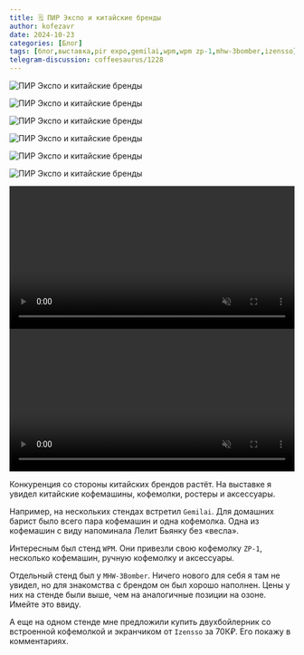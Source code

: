 ```yaml
---
title: 🗒 ПИР Экспо и китайские бренды
author: kofezavr
date: 2024-10-23
categories: [Блог]
tags: [блог,выставка,pir expo,gemilai,wpm,wpm zp-1,mhw-3bomber,izensso]
telegram-discussion: coffeesaurus/1228
--- 
```

![ПИР Экспо и китайские бренды](/assets/img/posts/24/10/china-1.jpg)

![ПИР Экспо и китайские бренды](/assets/img/posts/24/10/china-2.jpg)

![ПИР Экспо и китайские бренды](/assets/img/posts/24/10/china-3.jpg)

![ПИР Экспо и китайские бренды](/assets/img/posts/24/10/china-4.jpg)

![ПИР Экспо и китайские бренды](/assets/img/posts/24/10/china-5.jpg)

![ПИР Экспо и китайские бренды](/assets/img/posts/24/10/china-6.jpg)

<video width="100%" preload="auto" muted controls>
    <source src="/assets/img/posts/24/10/china-7.mov" type="video/mp4"/>
</video>

<video width="100%" preload="auto" muted controls>
    <source src="/assets/img/posts/24/10/china-8.mov" type="video/mp4"/>
</video>

Конкуренция со стороны китайских брендов растёт. На выставке я увидел китайские кофемашины, кофемолки, ростеры и аксессуары. 

Например, на нескольких стендах встретил `Gemilai`. Для домашних барист было всего пара кофемашин и одна кофемолка. Одна из кофемашин с виду напоминала Лелит Бьянку без «весла».

Интересным был стенд `WPM`. Они привезли свою кофемолку `ZP-1`, несколько кофемашин, ручную кофемолку и аксессуары. 

Отдельный стенд был у `MHW-3Bomber`. Ничего нового для себя я там не увидел, но для знакомства с брендом он был хорошо наполнен. Цены у них на стенде были выше, чем на аналогичные позиции на озоне. Имейте это ввиду. 

А еще на одном стенде мне предложили купить двухбойлерник со встроенной кофемолкой и экранчиком от `Izensso` за 70К₽. Его покажу в комментариях. 